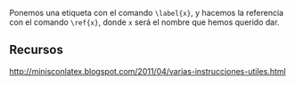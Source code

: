 Ponemos una etiqueta con el comando `\label{x}`, y hacemos la referencia con el comando `\ref{x}`, donde `x` será el nombre que hemos querido dar.

## Recursos

<http://minisconlatex.blogspot.com/2011/04/varias-instrucciones-utiles.html>